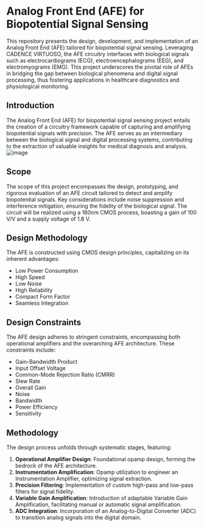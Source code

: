 # Analog Front End (AFE) for Biopotential Signal Sensing

This repository presents the design, development, and implementation of an Analog Front End (AFE) tailored for biopotential signal sensing. Leveraging CADENCE VIRTUOSO, the AFE circuitry interfaces with biological signals such as electrocardiograms (ECG), electroencephalograms (EEG), and electromyograms (EMG). This project underscores the pivotal role of AFEs in bridging the gap between biological phenomena and digital signal processing, thus fostering applications in healthcare diagnostics and physiological monitoring.

## Introduction

The Analog Front End (AFE) for biopotential signal sensing project entails the creation of a circuitry framework capable of capturing and amplifying biopotential signals with precision. The AFE serves as an intermediary between the biological signal and digital processing systems, contributing to the extraction of valuable insights for medical diagnosis and analysis.
![image](https://github.com/aaronghosh/ANALOG-FRONT-END/assets/124378527/90825186-4787-40f6-aa6a-fef5b49a2eef)

## Scope

The scope of this project encompasses the design, prototyping, and rigorous evaluation of an AFE circuit tailored to detect and amplify biopotential signals. Key considerations include noise suppression and interference mitigation, ensuring the fidelity of the biological signal. The circuit will be realized using a 180nm CMOS process, boasting a gain of 100 V/V and a supply voltage of 1.8 V.

## Design Methodology

The AFE is constructed using CMOS design principles, capitalizing on its inherent advantages:
- Low Power Consumption
- High Speed
- Low Noise
- High Reliability
- Compact Form Factor
- Seamless Integration

## Design Constraints

The AFE design adheres to stringent constraints, encompassing both operational amplifiers and the overarching AFE architecture. These constraints include:
- Gain-Bandwidth Product
- Input Offset Voltage
- Common-Mode Rejection Ratio (CMRR)
- Slew Rate
- Overall Gain
- Noise
- Bandwidth
- Power Efficiency
- Sensitivity

## Methodology

The design process unfolds through systematic stages, featuring:
1. **Operational Amplifier Design**: Foundational opamp design, forming the bedrock of the AFE architecture.
2. **Instrumentation Amplification**: Opamp utilization to engineer an Instrumentation Amplifier, optimizing signal extraction.
3. **Precision Filtering**: Implementation of custom high-pass and low-pass filters for signal fidelity.
4. **Variable Gain Amplification**: Introduction of adaptable Variable Gain Amplification, facilitating manual or automatic signal amplification.
5. **ADC Integration**: Incorporation of an Analog-to-Digital Converter (ADC) to transition analog signals into the digital domain.

